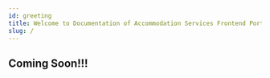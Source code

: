 ```yaml
---
id: greeting
title: Welcome to Documentation of Accommodation Services Frontend Portal
slug: /
---
```


## Coming Soon!!!